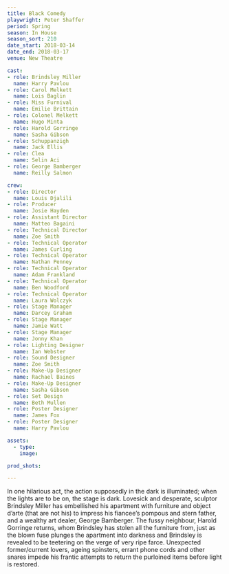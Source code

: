 ```yaml
---
title: Black Comedy
playwright: Peter Shaffer
period: Spring
season: In House
season_sort: 210
date_start: 2018-03-14
date_end: 2018-03-17
venue: New Theatre

cast:
- role: Brindsley Miller
  name: Harry Pavlou
- role: Carol Melkett
  name: Lois Baglin
- role: Miss Furnival
  name: Emilie Brittain
- role: Colonel Melkett
  name: Hugo Minta
- role: Harold Gorringe
  name: Sasha Gibson
- role: Schuppanzigh
  name: Jack Ellis
- role: Clea
  name: Selin Aci
- role: George Bamberger
  name: Reilly Salmon

crew:
- role: Director
  name: Louis Djalili
- role: Producer
  name: Josie Hayden
- role: Assistant Director
  name: Matteo Bagaini 
- role: Technical Director
  name: Zoe Smith
- role: Technical Operator
  name: James Curling
- role: Technical Operator
  name: Nathan Penney
- role: Technical Operator
  name: Adam Frankland
- role: Technical Operator
  name: Ben Woodford
- role: Technical Operator
  name: Laura Wolczyk
- role: Stage Manager
  name: Darcey Graham
- role: Stage Manager
  name: Jamie Watt
- role: Stage Manager
  name: Jonny Khan
- role: Lighting Designer
  name: Ian Webster
- role: Sound Designer
  name: Zoe Smith
- role: Make-Up Designer
  name: Rachael Baines
- role: Make-Up Designer
  name: Sasha Gibson
- role: Set Design
  name: Beth Mullen
- role: Poster Designer
  name: James Fox
- role: Poster Designer
  name: Harry Pavlou

assets:
  - type:
    image:

prod_shots:

---
```


In one hilarious act, the action supposedly in the dark is illuminated; when the lights are to be on, the stage is dark. Lovesick and desperate, sculptor Brindsley Miller has embellished his apartment with furniture and object d’arte (that are not his) to impress his fiancee’s pompous and stern father, and a wealthy art dealer, George Bamberger. The fussy neighbour, Harold Gorringe returns, whom Brindsley has stolen all the furniture from, just as the blown fuse plunges the apartment into darkness and Brindsley is revealed to be teetering on the verge of very ripe farce. Unexpected former/current lovers, ageing spinsters, errant phone cords and other snares impede his frantic attempts to return the purloined items before light is restored.
